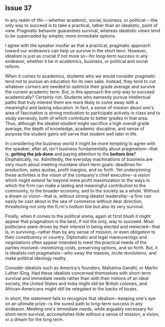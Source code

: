
Issue 37
---------------------------

In any realm of life---whether academic, social, business, or political---the only way to
succeed is to take a practical, rather than an idealistic, point of view. Pragmatic behavior
guarantees survival, whereas idealistic views tend to be superceded by simpler, more
immediate options.

I agree with the speaker insofar as that a practical, pragmatic approach toward our endeavors
can help us survive in the short tenn. However, idealism is just as crucial if not more so--for
long-term success in any endeavor, whether it be in academics, business, or political and
social reform.

When it comes to academics, students who we would consider pragmatic tend not to pursue
an education for its own sake. Instead, they tend to cut whatever corners are needed to
optimize their grade average and survive the current academic term. But, is this approach the
only way to succeed academically? Certainly not. Students who eamesdy pursue intellectual
paths that truly interest them are more likely to come away with a meaningful and lasting
education. In fact, a sense of mission about one's area of fascination is strong motivation to
participate actively in class and to study earnesdy, both of which contribute to better grades in
that area. Thus, although the idealist-student might sacrifice a high overall grade average, the
depth of knowledge, academic discipline, and sense of purpose the student gains will serve
that student well later in life.

In considering the business world it might be more tempting to agree with the speaker; after
all, isn't business fundamentally about pragmatism--that is, **getting the job done** and paying
attention to the **bottom line**? Emphatically, no. Admittedly, the everyday machinations of
business are very much about meeting mundane short-term goals: deadlines for production,
sales quotas, profit margins, and so forth. Yet underpinning these activities is the vision of the
company's chief executive--a vision which might extend far beyond mere profit maximization to
the ways in which the frrm can make a lasting and meaningful contribution to the community, to
the broader economy, and to the society as a whole. Without a dream or vision--that is, without
strong idealist leadership--a firm can easily be cast about in the sea of commerce without dear
direction, threatening not only the fLrm's bottom line but also its very survival.

Finally, when it comes to the political arena, again at fzrst blush it might appear that
pragmatism is the best, if not the only, way to succeed. Most politicians seem driven by their
interest in being elected and reelected--that is, in surviving--rather than by any sense of
mission, or even obligation to their constituency or country. Diplomatic and legal maneuverings
and negotiations often appear intended to meet the practical needs of the parties
involved--minimizing costs, preserving options, and so forth. But, it is idealists-not
pragmatists--who sway the masses, incite revolutions, and make political ideology reality.

Consider idealists such as America's founders, Mahatma Gandhi, or Martin Luther IGng. Had
these idealists concerned themselves with short-term survival and immediate needs rather
than with their notions of an ideal society, the United States and India might still be British
colonies, and African-Americans might still be relegated to the backs of buses.

In short, the statement fails to recognize that idealism--keeping one's eye on an ultimate
prize--is the surest path to long-term success in any endeavor. Meeting one's immediate
needs, while arguably necessary for short-term survival, accomplishes litde without a sense of
mission, a vision, or a dream for the long term.


